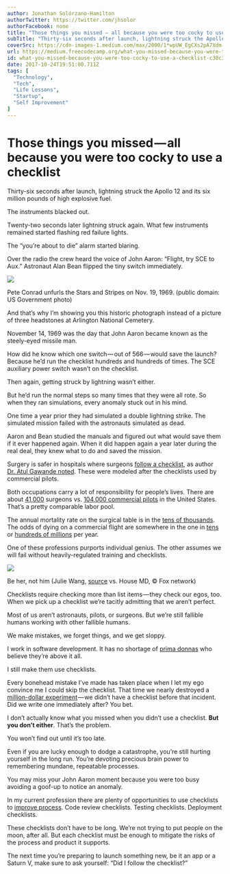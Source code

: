 ```yaml
---
author: Jonathan Solórzano-Hamilton
authorTwitter: https://twitter.com/jhsolor
authorFacebook: none
title: "Those things you missed — all because you were too cocky to use a checklist"
subTitle: "Thirty-six seconds after launch, lightning struck the Apollo 12 and its six million pounds of high explosive fuel...."
coverSrc: https://cdn-images-1.medium.com/max/2000/1*wpUW_EgCXs2pA7Xdm-cmuQ.jpeg
url: https://medium.freecodecamp.org/what-you-missed-because-you-were-too-cocky-to-use-a-checklist-c30c3ad663c2
id: what-you-missed-because-you-were-too-cocky-to-use-a-checklist-c30c3ad663c2
date: 2017-10-24T19:51:00.711Z
tags: [
  "Technology",
  "Tech",
  "Life Lessons",
  "Startup",
  "Self Improvement"
]
---
```

# Those things you missed — all because you were too cocky to use a checklist

Thirty-six seconds after launch, lightning struck the Apollo 12 and its six million pounds of high explosive fuel.

The instruments blacked out.

Twenty-two seconds later lightning struck again. What few instruments remained started flashing red failure lights.

The “you’re about to die” alarm started blaring.

Over the radio the crew heard the voice of John Aaron: “Flight, try SCE to Aux.” Astronaut Alan Bean flipped the tiny switch immediately.







![](https://cdn-images-1.medium.com/max/2000/1*wpUW_EgCXs2pA7Xdm-cmuQ.jpeg)

Pete Conrad unfurls the Stars and Stripes on Nov. 19, 1969\. (public domain: US Government photo)







And that’s why I’m showing you this historic photograph instead of a picture of three headstones at Arlington National Cemetery.

November 14, 1969 was the day that John Aaron became known as the steely-eyed missile man.

How did he know which one switch — out of 566 — would save the launch? Because he’d run the checklist hundreds and hundreds of times. The SCE auxiliary power switch wasn’t on the checklist.

Then again, getting struck by lightning wasn’t either.

But he’d run the normal steps so many times that they were all rote. So when they ran simulations, every anomaly stuck out in his mind.

One time a year prior they had simulated a double lightning strike. The simulated mission failed with the astronauts simulated as dead.

Aaron and Bean studied the manuals and figured out what would save them if it ever happened again. When it did happen again a year later during the real deal, they knew what to do and saved the mission.

Surgery is safer in hospitals where surgeons [follow a checklist](http://www.npr.org/templates/story/story.php?storyId=122226184), as author [Dr. Atul Gawande noted](https://books.google.com/books/about/The_Checklist_Manifesto.html?id=x3IcNujwHxcC&source=kp_cover). These were modeled after the checklists used by commercial pilots.

Both occupations carry a lot of responsibility for people’s lives. There are about [41,000](https://www.bls.gov/oes/current/oes291067.htm) surgeons vs. [104,000 commercial pilots](https://en.wikipedia.org/wiki/Pilot_certification_in_the_United_States#Number_of_active_pilots) in the United States. That’s a pretty comparable labor pool.

The annual mortality rate on the surgical table is in the [tens of thousands](https://www.cdc.gov/mmwr/preview/mmwrhtml/mm6137a6.htm). The odds of dying on a commercial flight are somewhere in the one in [tens](http://www.statisticbrain.com/airplane-crash-statistics/) or [hundreds of millions](https://www.rita.dot.gov/bts/sites/rita.dot.gov.bts/files/publications/by_the_numbers/transportation_safety/index.html) per year.

One of these professions purports individual genius. The other assumes we will fail without heavily-regulated training and checklists.



![](https://cdn-images-1.medium.com/max/1600/1*ciiS5T9wmhgpzaJziV2FIQ.png)

Be her, not him (Julie Wang, [source](https://en.wikipedia.org/wiki/Wang_Zheng_%28pilot%29#/media/File:Julie_Wang,_First_Chinese_Pilot_to_Fly_Solo_Around-the-World.jpg) vs. House MD, © Fox network)



Checklists require checking more than list items — they check our egos, too. When we pick up a checklist we’re tacitly admitting that we aren’t perfect.

Most of us aren’t astronauts, pilots, or surgeons. But we’re still fallible humans working with other fallible humans.

We make mistakes, we forget things, and we get sloppy.

I work in software development. It has no shortage of [prima donnas](https://medium.freecodecamp.org/we-fired-our-top-talent-best-decision-we-ever-made-4c0a99728fde) who believe they’re above it all.

I still make them use checklists.

Every bonehead mistake I’ve made has taken place when I let my ego convince me I could skip the checklist. That time we nearly destroyed a [million-dollar experiment](https://medium.com/@peachpie/i-dropped-a-million-dollars-from-a-crane-9a95532594f9) — we didn’t have a checklist before that incident. Did we write one immediately after? You bet.

I don’t actually know what you missed when you didn’t use a checklist. **But you don’t either**. That’s the problem.

You won’t find out until it’s too late.

Even if you are lucky enough to dodge a catastrophe, you’re still hurting yourself in the long run. You’re devoting precious brain power to remembering mundane, repeatable processes.

You may miss your John Aaron moment because you were too busy avoiding a goof-up to notice an anomaly.

In my current profession there are plenty of opportunities to use checklists to [improve process](https://medium.freecodecamp.org/how-to-run-a-successful-development-process-even-if-youre-not-technical-185d0558c89a). Code review checklists. Testing checklists. Deployment checklists.

These checklists don’t have to be long. We’re not trying to put people on the moon, after all. But each checklist must be enough to mitigate the risks of the process and product it supports.

The next time you’re preparing to launch something new, be it an app or a Saturn V, make sure to ask yourself: “Did I follow the checklist?”








